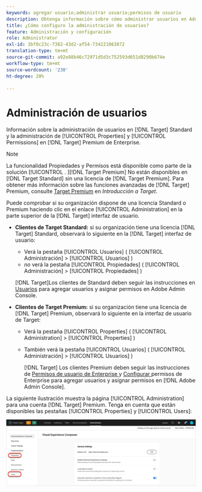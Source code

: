 ```yaml
---
keywords: agregar usuario;administrar usuario;permisos de usuario
description: Obtenga información sobre cómo administrar usuarios en Adobe [!DNL Target] Standard and manage enterprise properties and permissions in Adobe [!DNL Target] Premium.
title: ¿Cómo configuro la administración de usuarios?
feature: Administración y configuración
role: Administrator
exl-id: 3bf0c23c-7382-43d2-af54-734221063872
translation-type: tm+mt
source-git-commit: a92e88b46c72971d5d3c752593d651d8290b674e
workflow-type: tm+mt
source-wordcount: '230'
ht-degree: 20%

---
```


# Administración de usuarios

Información sobre la administración de usuarios en [!DNL Target] Standard y la administración de [!UICONTROL Properties] y [!UICONTROL Permissions] en [!DNL Target] Premium de Enterprise.

>[!NOTE]
>
>La funcionalidad Propiedades y Permisos está disponible como parte de la solución [!UICONTROL . ][!DNL Target Premium] No están disponibles en [!DNL Target Standard] sin una licencia de [!DNL Target Premium]. Para obtener más información sobre las funciones avanzadas de [!DNL Target] Premium, consulte [Target Premium](/help/c-intro/intro.md#premium) en *Introducción a Target*.

Puede comprobar si su organización dispone de una licencia Standard o Premium haciendo clic en el enlace [!UICONTROL Administration] en la parte superior de la [!DNL Target] interfaz de usuario.

* **Clientes de Target Standard:** si su organización tiene una licencia  [!DNL Target] Standard, observará lo siguiente en la  [!DNL Target] interfaz de usuario:

   * Verá la pestaña [!UICONTROL Usuarios] ( [!UICONTROL Administración] > [!UICONTROL Usuarios] )
   * *no* verá la pestaña [!UICONTROL Propiedades] ( [!UICONTROL Administración] > [!UICONTROL Propiedades] )

   [!DNL Target]Los clientes de Standard deben seguir las instrucciones en [Usuarios](/help/administrating-target/c-user-management/c-user-management/user-management.md) para agregar usuarios y asignar permisos en Adobe Admin Console.

* **Clientes de Target Premium:** si su organización tiene una licencia de  [!DNL Target] Premium, observará lo siguiente en la interfaz de usuario de Target:

   * Verá la pestaña [!UICONTROL Properties] ( [!UICONTROL Administration] > [!UICONTROL Properties] )
   * También verá la pestaña [!UICONTROL Usuarios] ( [!UICONTROL Administración] > [!UICONTROL Usuarios] )

      [!DNL Target] Los clientes Premium deben seguir las instrucciones de  [Permisos de usuario de Enterprise ](/help/administrating-target/c-user-management/property-channel/property-channel.md#concept_E396B16FA2024ADBA27BC056138F9838) y  [Configurar ](/help/administrating-target/c-user-management/property-channel/properties-overview.md#concept_22F2855DBF0D4754B9460F5D68749C71) permisos de Enterprise para agregar usuarios y asignar permisos en  [!DNL Adobe Admin Console].

La siguiente ilustración muestra la página [!UICONTROL Administration] para una cuenta [!DNL Target] Premium. Tenga en cuenta que están disponibles las pestañas [!UICONTROL Properties] y [!UICONTROL Users]:

![Ficha Administración](/help/administrating-target/assets/premium.png)
